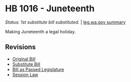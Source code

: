 # HB 1016 - Juneteenth
*Status: 1st substitute bill substituted.* | [leg.wa.gov summary](https://app.leg.wa.gov/billsummary?BillNumber=1016&Year=2021)

Making Juneteenth a legal holiday.

## Revisions
* [Original Bill](1/)
* [Substitute Bill](S/)
* [Bill as Passed Legislature](S.PL/)
* [Session Law](S.SL/)
